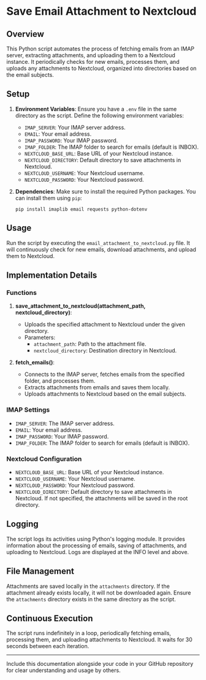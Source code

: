# Save Email Attachment to Nextcloud 

## Overview
This Python script automates the process of fetching emails from an IMAP server, extracting attachments, and uploading them to a Nextcloud instance. It periodically checks for new emails, processes them, and uploads any attachments to Nextcloud, organized into directories based on the email subjects.

## Setup
1. **Environment Variables**: Ensure you have a `.env` file in the same directory as the script. Define the following environment variables:
    - `IMAP_SERVER`: Your IMAP server address.
    - `EMAIL`: Your email address.
    - `IMAP_PASSWORD`: Your IMAP password.
    - `IMAP_FOLDER`: The IMAP folder to search for emails (default is INBOX).
    - `NEXTCLOUD_BASE_URL`: Base URL of your Nextcloud instance.
    - `NEXTCLOUD_DIRECTORY`: Default directory to save attachments in Nextcloud.
    - `NEXTCLOUD_USERNAME`: Your Nextcloud username.
    - `NEXTCLOUD_PASSWORD`: Your Nextcloud password.

2. **Dependencies**: Make sure to install the required Python packages. You can install them using `pip`:
    ```
    pip install imaplib email requests python-dotenv
    ```

## Usage
Run the script by executing the `email_attachment_to_nextcloud.py` file. It will continuously check for new emails, download attachments, and upload them to Nextcloud.

## Implementation Details
### Functions
1. **save_attachment_to_nextcloud(attachment_path, nextcloud_directory)**:
    - Uploads the specified attachment to Nextcloud under the given directory.
    - Parameters:
        - `attachment_path`: Path to the attachment file.
        - `nextcloud_directory`: Destination directory in Nextcloud.
    
2. **fetch_emails()**:
    - Connects to the IMAP server, fetches emails from the specified folder, and processes them.
    - Extracts attachments from emails and saves them locally.
    - Uploads attachments to Nextcloud based on the email subjects.
    
### IMAP Settings
- `IMAP_SERVER`: The IMAP server address.
- `EMAIL`: Your email address.
- `IMAP_PASSWORD`: Your IMAP password.
- `IMAP_FOLDER`: The IMAP folder to search for emails (default is INBOX).

### Nextcloud Configuration
- `NEXTCLOUD_BASE_URL`: Base URL of your Nextcloud instance.
- `NEXTCLOUD_USERNAME`: Your Nextcloud username.
- `NEXTCLOUD_PASSWORD`: Your Nextcloud password.
- `NEXTCLOUD_DIRECTORY`: Default directory to save attachments in Nextcloud. If not specified, the attachments will be saved in the root directory.

## Logging
The script logs its activities using Python's logging module. It provides information about the processing of emails, saving of attachments, and uploading to Nextcloud. Logs are displayed at the INFO level and above.

## File Management
Attachments are saved locally in the `attachments` directory. If the attachment already exists locally, it will not be downloaded again. Ensure the `attachments` directory exists in the same directory as the script.

## Continuous Execution
The script runs indefinitely in a loop, periodically fetching emails, processing them, and uploading attachments to Nextcloud. It waits for 30 seconds between each iteration.

---

Include this documentation alongside your code in your GitHub repository for clear understanding and usage by others.